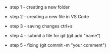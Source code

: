 * step 1 - creating a new folder

* step 2 - creating a new file in VS Code

* step 3 - saving changes ctrl+s

* step 4 - submit a file for git (git add "name")

* step 5 - fixing (git commit -m "your comment")
